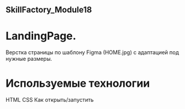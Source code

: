## SkillFactory_Module18

# LandingPage.
Верстка страницы по шаблону Figma (HOME.jpg) с адаптацией под нужные размеры. 

# Используемые технологии
HTML
CSS
Как открыть/запустить
